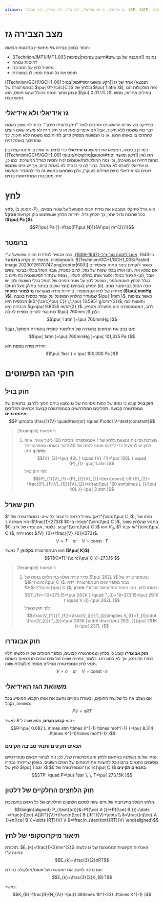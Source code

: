 ```yaml
---
aliases: גז אידיאלי, גז לא אידיאלי, חוק בויל, חוק שארל, חוק אבוגדרו, SAP, SATP, חוק הלחצים החלקיים, משוואת הגז האידיאלי, קבוע הגזים
---
```

# מצב הצבירה גז

חומר במצב צבירה **גזי** מתאפיין בתכונות הבאות:
- [[Technion/IMT1/IMT1_003 המבנה של גבישים#חישוב צפיפות|צפיפות]] נמוכה
- דחיסות גבוהה
- מפעיל לחץ על הסביבה
- תופס את כל הנפח הזמין לו במערכת

[[Technion/GCH1/GCH1_001 רקע ומושגי יסוד#מול|במול]] אחד של גז (הנמצא בטמפרטורה של $\pu{ 0^{\circ}C }$  ובלחץ של $\pu{ 1 atm }$), נפח מולקולות הגז עצמן מתוך הנפח הכולל שהגז תופס, הוא $\pu{ 0.01 \% }$. במילים אחרות, ממש ממש קצת.

## גז אידיאלי ולא אידיאלי
בפיזיקה בשיעורים הראשונים אוהבים לומר "ניתן להזניח חיכוך". ברור לנו שאין באמת דבר כזה משטח ללא חיכוך, אבל אנו אומרים זאת או כי חיכוך זה לא משהו שאנו רוצים להתרכז בו באותו הרגע, או כי המשטח מספיק קרוב להיות כמו משטח ללא חיכוך, כך שהחיכוך באמת זניח.

כמו כן בכימיה, המציאו את המושג **גז אידיאלי** כדי לתאר גז שאין בו אינטרקציה בין [[Technion/GCH1/GCH1_001 רקע ומושגי יסוד#האטום|מולקולות/אטומי]] הגז (אין כוחות דחייה או משיכה), וכי נפח המולקולות/אטומים זניח יחסית לגודל המערכת. כמו כן, גז אידיאלי לעולם לא מתנזל.
ברור לנו כי גז כזה לא באמת קיים, אך יש גזים שממש דומים לגז אידיאלי (גזים אצילים בעיקר), ולכן נשתמש במושג זה כדי להסביר תופעות יותר מסובכות המתרחשות בגזים.

# לחץ
**לחץ**, (מסומן ב-$P$), הוא גודל פיזיקלי המבטא את מידת הכוח המופעל על שטח מסוים. ככל שהכוח גדול יותר, כך הלחץ גדל. יחידות הלחץ שנשתמש בהן נקראות **פסקל ($\pu{ Pa }$**).
$$P[\pu{ Pa }]=\frac{F[\pu{ N}]}{A[\pu{ m^{2}}]}$$

## ברומטר
ב-1643, [אוונג'ליסטה טוריצ'לי (1608-1647)](https://en.wikipedia.org/wiki/Evangelista_Torricelli), בנה מכשיר למדידת הכוח שמופעל ע"י האטמוספרה. מכשיר זה נקרא **ברומטר**:
![[Technion/GCH1/GCH1_003/Pasted image 20230126170747.png|center|600]]
כאשר לוקחים צינור פתוח ומעמידים אותו בכלי שטוח של נוזל, לרוב כספית, גובה הנוזל בכלי ובצינור שווים ($a$).
אם נמלא את הצינור בנוזל ונסגור אותו בחלקו העליון, נצפה שנחזור לסיטואציה בה היינו ב-$(a)$, אבל בגלל הלחץ האטמוספרי, מופעל לחץ על שטח הפנים של הנוזל בכלי השטוח  ולכן יש הפרש בגבהים (נוצר ואקום בצינור בחלק מעל הנוזל) ($b$). גובה הנוזל בברומטר מניב מדידה של לחץ אטמוספרי, ביחידת מידה שנקראת **מילמטר כספית ($\pu{ mmHg }$**), שמוגדר כהלחץ המופעל על עמוד כספית בגובה $\pu{ 1mm }$, כאשר צפיפות הכספית היא $(0^{\circ}\pu{ C}) \,\,\pu{ 13.5951 g/cm^{3}}$, ותאוצת כוח הכבידה היא $g=\pu{ 9.8055 m/s^{2} }$. לרוב, האטמוספרה היא מפעילה מספיק כוח נגדי להרים כספית לגובה $\pu{ 760mm }$ ולכן:
$$\pu{ 1 atm }=\pu{ 760mmHg }$$

אם נציב את הנתונים בהגדרה של מילימטר כספית בהגדרת הפסקל, נקבל:
$$\pu{ 1atm }=\pu{ 760mmHg }=\pu{ 101,325 Pa }$$

יחידת מידה נוספת היא:
$$\pu{ 1bar } = \pu{ 100,000 Pa }$$

# חוקי הגז הפשוטים
## חוק בויל
**חוק בויל** קובע כי נפחו של כמות מסוימת של גז נמצא ביחס הפוך ללחצו, בתנאים של טמפרטורה קבועה. תהליכים המתרחשים בטמפרטורה קבועה נקראים תהליכים **איזותרמיים**.
$$P \propto \frac{1}{V} \quad\text{or} \quad P\cdot V=\text{constant}$$
>[!example] דוגמאות:
>1. מערכת נסיונית נמצאת בלחץ של $1$ אטמוספרה ומכילה $120$ ליטר אוויר. איזה לחץ יש להפעיל כדי לדחוס אותה לנפח של $40$ ליטר באותה טמפרטורה?
>	**פתרון:**
>	נתון:
>	$${V}_{2}=\pu{ 40L } \quad {V}_{1}=\pu{ 120L } \quad {P}_{1}=\pu{ 1 atm }$$
>	לפי חוק בויל:
>	$${P}_{1}{V}_{1}={P}_{2}{V}_{2}=\text{const} \iff {P}_{2}= \frac{{P}_{1}{V}_{1}}{{V}_{2}}=\frac{\pu{ 120 atm\times L }}{\pu{ 40L }}=\pu{ 3 atm }$$
## חוק שארל
ז'אק שארל הראה כי עבור כל שינוי בטמפרטורה של $1^{\circ}\pu{ C }$ , נפחו של הגז משתנה ב-$\frac{1}{273}$ מנפחו ב-$0^{\circ}\pu{ C }$, בתנאי שהלחץ נשאר קבוע. כלומר, אם נפחו של גז ב-$0^{\circ}\pu{ C }$ הוא ${V}_{0}$, אז עבור $1^{\circ}\pu{ C }$, נפחו יהיה ${V}_{0}+\frac{{V}_{0}}{273}$.
$$V\propto T \quad \text{or} \quad V=\text{const}\cdot T$$

כאשר $T$ הוא הטמפרטורה **בקלווין ($\pu{ K}$)**.
$$T[K]=T[^{\circ}\pu{ C }]+273.15 $$
>[!example] דוגמאות:
>1. כדור פורח מולא בגז הליום בנפח של $\pu{ 262L }$ ובטמפרטורה של $18^{\circ}\pu{ C }$. כבור מספר ימים הטמפרטורה ירדה ל-$-10^{\circ}\pu{ C }$, באותו לחץ. מהו הנפח החדש של הכדור?
>	**פתרון:**
>	$$T_{f}=-10+273.15=\pu{ 263K } \quad T_{i}=18+273.15=\pu{ 291K } \quad V_{i}=\pu{ 262L }$$
>	לפי חוק שארל:
>	$$\frac{V_{f}}{T_{f}}=\frac{V_{i}}{T_{i}}\implies V_{f}=T_{f}\cdot \frac{V_{i}}{T_{i}}=\pu{ 263K }\cdot \frac{\pu{ 262L }}{\pu{ 291K }}=\pu{ 237L }$$

## חוק אבוגדרו
**חוק אבוגדרו** קובע כי בלחץ וטמפרטורה קבועים, מספר המולים של גז כלשהו תלוי בנפח הדוגמא, אך לא בסוג הגז. כלומר, נפחים שווים של גזים שונים הנמצאים באותם תנאי לחץ וטמפרטורה מכילים מספר מולקולות שווה.
$$V\propto n \quad \text{or} \quad V=\text{const} \cdot n$$

## משוואת הגז האידיאלי
אם נשלב את כל שלושת החוקים, ובעזרת ניסויים נחשב את אותו הקבוע המופיע בכל משוואה, נקבל:
$$PV=nRT$$

כאשר $R$ הוא **קבוע הגזים**, והוא שווה ל-:
$$R=\pu{ 0.082 L \times atm \times K^{-1} \times mol^{-1} }=\pu{ 8.314 J\times K^{-1}\times mol^{-1} }$$

### תנאים תקינים ותנאי סביבה תקינים
נפחו של גז משתנה בהתאם ללחץ והטמפרטורה שלו, לכן נוח לבחור תנאים סטנדרטיים מסומים כתנאים בהם נוכל להשוות את הנפחים של הגזים השונים. באופן שרירותי נבחרו לחץ של $\pu{ 1 bar }$ וטמפרטורה של $0^{\circ}\pu{ C }$ **כתנאים תקינים**.
$$STP: \quad P=\pu{ 1bar }, \, T=\pu{ 273.15K  }$$
## חוק הלחצים החלקיים של דלטון
הלחץ הכולל בתערובת של גזים שווה לסכום הלחצים החלקיים של כל הגזים בתערובת.
$$\begin{aligned}
P_{\text{tot}}&=P({\ce{ A }})+P({\ce{ B }})+\dots =\frac{n(\ce{ A)}RT}{V}+\frac{n(\ce{ B })RT}{V}+\dots  \\
&=\frac{(n(\ce{ A })+n(\ce{ B })+\dots )RT}{V} \\
&=\frac{n_{\text{tot}}RT}{V}
\end{aligned}$$

## תיאור מיקרוסקופי של לחץ
תזכורת: $E_{k}=\frac{1}{2}mv^{2}$
האנרגיה הקינטית הממוצעת של גז כלשהו נתונה ע"י:
$$E_{k}=\frac{3}{2}nRT$$

אם נרצה לחשב את האנרגיה של אטום/מולקולה בודדת:
$$E_{k}=\frac{3}{2}K_{B}T$$

כאשר:
$$K_{B}=\frac{R}{N_{A}}=\pu{1.38\times 10^{-23} J\times K^{-1} }$$